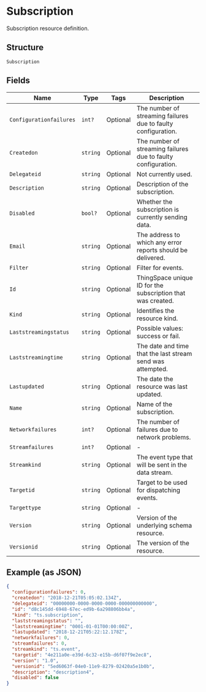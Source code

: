 
# Subscription

Subscription resource definition.

## Structure

`Subscription`

## Fields

| Name | Type | Tags | Description |
|  --- | --- | --- | --- |
| `Configurationfailures` | `int?` | Optional | The number of streaming failures due to faulty configuration. |
| `Createdon` | `string` | Optional | The number of streaming failures due to faulty configuration. |
| `Delegateid` | `string` | Optional | Not currently used. |
| `Description` | `string` | Optional | Description of the subscription. |
| `Disabled` | `bool?` | Optional | Whether the subscription is currently sending data. |
| `Email` | `string` | Optional | The address to which any error reports should be delivered. |
| `Filter` | `string` | Optional | Filter for events. |
| `Id` | `string` | Optional | ThingSpace unique ID for the subscription that was created. |
| `Kind` | `string` | Optional | Identifies the resource kind. |
| `Laststreamingstatus` | `string` | Optional | Possible values: success or fail. |
| `Laststreamingtime` | `string` | Optional | The date and time that the last stream send was attempted. |
| `Lastupdated` | `string` | Optional | The date the resource was last updated. |
| `Name` | `string` | Optional | Name of the subscription. |
| `Networkfailures` | `int?` | Optional | The number of failures due to network problems. |
| `Streamfailures` | `int?` | Optional | - |
| `Streamkind` | `string` | Optional | The event type that will be sent in the data stream. |
| `Targetid` | `string` | Optional | Target to be used for dispatching events. |
| `Targettype` | `string` | Optional | - |
| `Version` | `string` | Optional | Version of the underlying schema resource. |
| `Versionid` | `string` | Optional | The version of the resource. |

## Example (as JSON)

```json
{
  "configurationfailures": 0,
  "createdon": "2018-12-21T05:05:02.134Z",
  "delegateid": "00000000-0000-0000-0000-000000000000",
  "id": "d8c145dd-6948-67ec-ed9b-6a298806bb4a",
  "kind": "ts.subscription",
  "laststreamingstatus": "",
  "laststreamingtime": "0001-01-01T00:00:00Z",
  "lastupdated": "2018-12-21T05:22:12.178Z",
  "networkfailures": 0,
  "streamfailures": 0,
  "streamkind": "ts.event",
  "targetid": "4e211a0e-e39d-6c32-e15b-d6f07f9e2ec8",
  "version": "1.0",
  "versionid": "5ed6063f-04e0-11e9-8279-02420a5e1b0b",
  "description": "description4",
  "disabled": false
}
```


